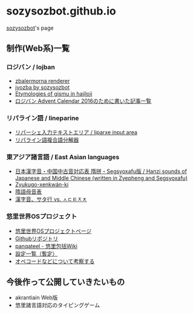 # sozysozbot.github.io
[sozysozbot](https://twitter.com/sosoBOTpi)'s page

## 制作(Web系)一覧

### ロジバン / lojban
- [zbalermorna renderer](https://sozysozbot.github.io/zbalermorna_renderer/renderer.htm)  
- [jvozba by sozysozbot](https://sozysozbot.github.io/sozysozbot_jvozba/sozysozbot_jvozba.html)  
- [Etymologies of gismu in hajiloji](https://sozysozbot.github.io/hajiloji_gismu_etym/etymologies.html)  
- [ロジバン Advent Calendar 2016のために書いた記事一覧](https://sozysozbot.github.io/advent2016/)

### リパライン語 / lineparine
- [リパーシェ入力テキストエリア / liparxe input area](https://sozysozbot.github.io/lineparine-typing/)  
- [リパライン語複合語分解器](https://sozysozbot.github.io/lineparine-typing/decompose.html)

### 東アジア諸言語 / East Asian languages
- [日本漢字音・中国中古音対応表 隋拼・Segsyoxafu版 / Hanzi sounds of Japanese and Middle Chinese (written in Zyepheng and Segsyoxafu)](https://sozysozbot.github.io/kanzihom_taihogxeu/%E5%AF%BE%E5%BF%9C%E8%A1%A8.html)  
- [Zyukugo-xenkwán-ki](https://sozysozbot.github.io/Zyukugo-xenkwan-ki/index.html)  
- [隋語母音表](https://sozysozbot.github.io/zyegnio_xrynmu/)  
- [漢字音、サタ行 vs. ㅅㄷㅌㅈㅊ](https://gist.github.com/sozysozbot/5a39ab628c8714e93d1d966e70a05b00)

### 悠里世界OSプロジェクト
- [悠里世界OSプロジェクトページ](https://sites.google.com/site/panqateel/home)
- [Githubリポジトリ](https://github.com/jurliyuuri/OS/blob/master/README.md)
- [panqateel - 悠里包括Wiki](http://www.jurliyuuri.info/wiki/panqateel)
- [設定一覧（暫定）](http://jurliyuuri.com/OS/settings.html)
- [オペコードなどについて考察する](http://jurliyuuri.com/OS/opcode.html)

## 今後作って公開していきたいもの
- akrantiain Web版
- 悠里諸言語対応のタイピングゲーム

